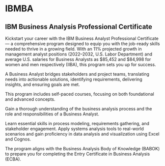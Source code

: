 # IBMBA
## IBM Business Analysis Professional Certificate

Kickstart your career with the IBM Business Analyst Professional Certificate — a comprehensive program designed to equip you with the job-ready skills needed to thrive in a growing field.  With an 11% projected growth in management analyst positions (2022–2032, U.S. Labor Department) and average U.S. salaries for Business Analysts as $85,452 and $84,998 for women and men respectively (IIBA), this program sets you up for success.

A Business Analyst bridges stakeholders and project teams, translating needs into actionable solutions, identifying requirements, delivering insights, and ensuring goals are met.

This program includes self-paced courses, focusing on both foundational and advanced concepts.  

Gain a thorough understanding of the business analysis process and the role and responsibilities of a Business Analyst. 

Learn essential skills in process modeling, requirements gathering, and stakeholder engagement. Apply systems analysis tools to real-world scenarios and gain proficiency in data analysis and visualization using Excel and Cognos. 

The program aligns with the Business Analysis Body of Knowledge (BABOK) to prepare you for completing the Entry Certificate in Business Analysis (ECBA).
